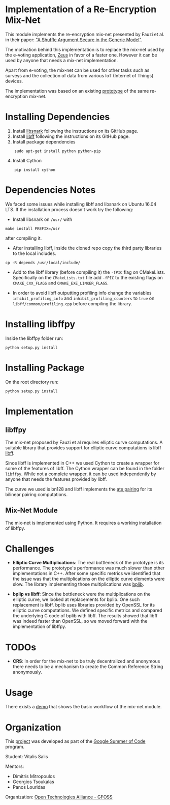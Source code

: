 Implementation of a Re-Encryption Mix-Net
======================================================

This module implements the re-encryption mix-net
presented by Fauzi et al. in their paper:
["A Shuffle Argument Secure in the Generic
Model"](https://eprint.iacr.org/2016/866.pdf).

The motivation behind this implementation is
to replace the mix-net used by
the e-voting application, [Zeus](https://github.com/grnet/zeus)
in favor of a faster one.
However it can be used by anyone that needs a
mix-net implementation.

Apart from e-voting,
the mix-net can be used for other tasks such as surveys
and the collection of data from various IoT
(Internet of Things) devices.

The implementation was based on an existing
[prototype](https://github.com/grnet/ac16)
of the same re-encryption mix-net.


Installing Dependencies
=======================

1. Install [libsnark](https://github.com/scipr-lab/libsnark) following
the instructions on its GitHub page.
2. Install [libff](https://github.com/scipr-lab/libff) following
the instructions on its GitHub page.
3. Install package dependencies
```
    sudo apt-get install python python-pip
```
4. Install Cython
```
    pip install cython
```

Dependencies Notes
==================

We faced some issues while installing libff and libsnark on Ubuntu 16.04 LTS.
If the installation process doesn't work try the following:

- Install libsnark on `/usr/` with
```
make install PREFIX=/usr
```
after compiling it.

- After installing libff, inside the cloned repo copy
the third party libraries to the local includes.
```
cp -R depends /usr/local/include/
```

- Add to the libff library (before compiling it) the `-fPIC`
  flag on CMakeLists. Specifically on the
  `CMakeLists.txt` file add `-fPIC` to the existing flags on `CMAKE_CXX_FLAGS`
  and `CMAKE_EXE_LINKER_FLAGS`.

- In order to avoid libff outputting profiling info change the variables
  `inhibit_profiling_info` and `inhibit_profiling_counters` to `true` on
  `libff/common/profiling.cpp` before compiling the library.

Installing libffpy
==================

Inside the libffpy folder run:

```
python setup.py install
```

Installing Package
==================

On the root directory run:

```
python setup.py install
```

Implementation
==============

libffpy
-------

The mix-net proposed by Fauzi et al requires elliptic curve computations.
A suitable library that provides support for elliptic curve computations
is libff [libff](https://github.com/scipr-lab/libff).

Since libff is implemented in C++ we used Cython to create a wrapper
for some of the features of libff. The Cython wrapper can be found in
the folder `libffpy`. While not a complete wrapper, it can be
used independently by anyone that needs the features provided by
libff.

The curve we used is bn128 and libff implements
the [ate pairing](https://github.com/herumi/ate-pairing)
for its bilinear pairing computations.

Mix-Net Module
--------------

The mix-net is implemented using Python. It requires a working
installation of libffpy.


Challenges
==========

- **Elliptic Curve Multiplications**: The real bottleneck of the prototype
is its performance. The prototype's
performance was much slower than other implementations in C++. After some
specific metrics we identified that the issue was that the multiplications
on the elliptic curve elements were slow. The library implementing those
multiplications was [bplib](https://github.com/gdanezis/bplib/).

- **bplip vs libff**: Since the bottleneck were the multiplications on the elliptic
curve, we looked at replacements for bplib. One such replacement is libff. bplib
uses libraries provided by OpenSSL for its elliptic curve computations.
We defined specific metrics and compared the underlying C code of bplib
with libff. The results showed that libff was indeed faster than OpenSSL,
so we moved forward with the implementation of libffpy.

TODOs
=====

- **CRS**: In order for the mix-net to be truly decentralized and anonymous
there needs to be a mechanism to create the Common Reference String
anonymously.

Usage
=====

There exists a
[demo](https://github.com/eellak/gsoc17module-zeus/blob/master/src/demo.py)
that shows the basic workflow of the mix-net module.

Organization
============

This [project](https://summerofcode.withgoogle.com/projects/#6269134514946048)
was developed as part of the [Google Summer of Code](
https://summerofcode.withgoogle.com) program.

Student: Vitalis Salis

Mentors:

- Dimitris Mitropoulos
- Georgios Tsoukalas
- Panos Louridas

Organization: [Open Technologies Alliance - GFOSS](https://gfoss.eu/)

